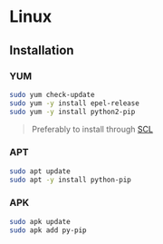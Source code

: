 # Linux

## Installation

### YUM

```sh
sudo yum check-update
sudo yum -y install epel-release
sudo yum -y install python2-pip
```

> Preferably to install through [SCL](https://www.softwarecollections.org)

### APT

```sh
sudo apt update
sudo apt -y install python-pip
```

### APK

```sh
sudo apk update
sudo apk add py-pip
```
